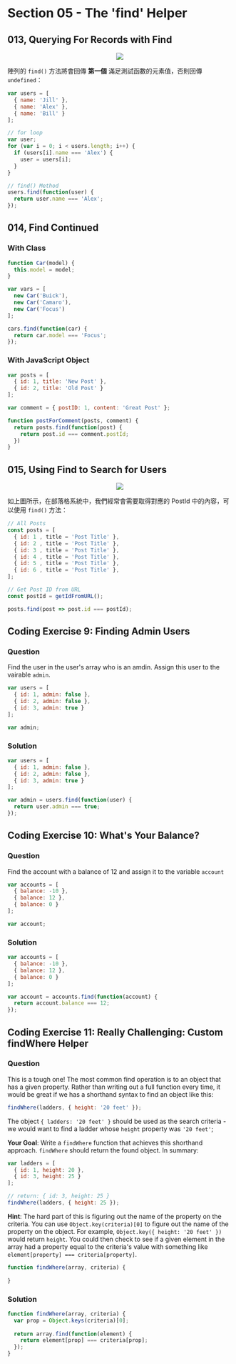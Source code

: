# Section 05 - The 'find' Helper

## 013, Querying For Records with Find

<p align="center">
  <img src="https://i.imgur.com/2k83lrd.png">
</p>

陣列的 `find()` 方法將會回傳 **第一個** 滿足測試函數的元素值，否則回傳 `undefined`：

```javascript
var users = [
  { name: 'Jill' },
  { name: 'Alex' },
  { name: 'Bill' }
];

// for loop
var user;
for (var i = 0; i < users.length; i++) {
  if (users[i].name === 'Alex') {
    user = users[i];
  }
}

// find() Method
users.find(function(user) {
  return user.name === 'Alex';
});
```

## 014, Find Continued

### With Class

```javascript
function Car(model) {
  this.model = model;
}

var vars = [
  new Car('Buick'),
  new Car('Camaro'),
  new Car('Focus')
];

cars.find(function(car) {
  return car.model === 'Focus';
});
```

### With JavaScript Object

```javascript
var posts = [
  { id: 1, title: 'New Post' },
  { id: 2, title: 'Old Post' }
];

var comment = { postID: 1, content: 'Great Post' };

function postForComment(posts, comment) {
  return posts.find(function(post) {
    return post.id === comment.postId;
  })
}
```

## 015, Using Find to Search for Users

<p align="center">
  <img src="https://i.imgur.com/zhnWzo0.png">
</p>

如上圖所示，在部落格系統中，我們經常會需要取得對應的 PostId 中的內容，可以使用 `find()` 方法：

```javascript
// All Posts
const posts = [
  { id: 1 , title = 'Post Title' },
  { id: 2 , title = 'Post Title' },
  { id: 3 , title = 'Post Title' },
  { id: 4 , title = 'Post Title' },
  { id: 5 , title = 'Post Title' },
  { id: 6 , title = 'Post Title' },
];

// Get Post ID from URL
const postId = getIdFromURL();

posts.find(post => post.id === postId);
```

## Coding Exercise 9: Finding Admin Users

### Question

Find the user in the user's array who is an amdin. Assign this user to the vairable `admin`.

```javascript
var users = [
  { id: 1, admin: false },
  { id: 2, admin: false },
  { id: 3, admin: true }
];

var admin;
```

### Solution

```javascript
var users = [
  { id: 1, admin: false },
  { id: 2, admin: false },
  { id: 3, admin: true }
];

var admin = users.find(function(user) {
  return user.admin === true;
});
```

## Coding Exercise 10: What's Your Balance?

### Question

Find the account with a balance of 12 and assign it to the variable `account`

```javascript
var accounts = [
  { balance: -10 },
  { balance: 12 },
  { balance: 0 }
];

var account;
```

### Solution

```javascript
var accounts = [
  { balance: -10 },
  { balance: 12 },
  { balance: 0 }
];

var account = accounts.find(function(account) {
  return account.balance === 12;
});
```

## Coding Exercise 11: Really Challenging: Custom findWhere Helper

### Question

This is a tough one! The most common find operation is to an object that has a given property. Rather than writing out a full function every time, it would be great if we has a shorthand syntax to find an object like this:

```javascript
findWhere(ladders, { height: '20 feet' });
```

The object `{ ladders: '20 feet' }` should be used as the search criteria - we would want to find a ladder whose `height` property was `'20 feet'`;

**Your Goal**: Write a `findWhere` function that achieves this shorthand approach. `findWhere` should return the found object. In summary:

```javascript
var ladders = [
  { id: 1, height: 20 },
  { id: 3, height: 25 }
];

// return: { id: 3, height: 25 }
findWhere(ladders, { height: 25 });
```

**Hint**: The hard part of this is figuring out the name of the property on the criteria. You can use `Object.key(criteria)[0]` to figure out the name of the property on the object. For example, `Object.key({ height: '20 feet' })` would return `height`. You could then check to see if a given element in the array had a property equal to the criteria's value with something like `element[property] === criteria[property]`.

```javascript
function findWhere(array, criteria) {
  
}
```

### Solution

```javascript
function findWhere(array, criteria) {
  var prop = Object.keys(criteria)[0];
  
  return array.find(function(element) {
  	return element[prop] === criteria[prop];
  });
}
```
